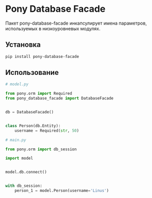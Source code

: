 # Pony Database Facade

Пакет pony-database-facade инкапсулирует имена параметров, используемых в низкоуровневых модулях.  

## Установка

```bash
pip install pony-database-facade
```

## Использование

```python
# model.py

from pony.orm import Required
from pony_database_facade import DatabaseFacade


db = DatabaseFacade()


class Person(db.Entity):
    username = Required(str, 50)

```

```python
# main.py

from pony.orm import db_session

import model


model.db.connect()


with db_session:
    person_1 = model.Person(username='Linus')

```